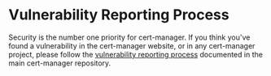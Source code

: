 # Vulnerability Reporting Process

Security is the number one priority for cert-manager. If you think you've
found a vulnerability in the cert-manager website, or in any cert-manager
project, please follow the [vulnerability reporting process](https://github.com/jetstack/cert-manager/blob/master/SECURITY.md)
documented in the main cert-manager repository.
